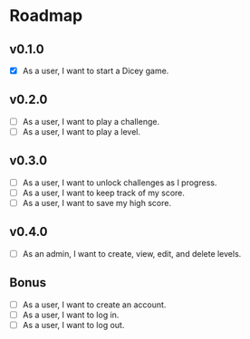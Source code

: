 # Roadmap

## v0.1.0

- [x] As a user, I want to start a Dicey game.

## v0.2.0

- [ ] As a user, I want to play a challenge.
- [ ] As a user, I want to play a level.

## v0.3.0

- [ ] As a user, I want to unlock challenges as I progress.
- [ ] As a user, I want to keep track of my score.
- [ ] As a user, I want to save my high score.

## v0.4.0

- [ ] As an admin, I want to create, view, edit, and delete levels.

## Bonus

- [ ] As a user, I want to create an account.
- [ ] As a user, I want to log in.
- [ ] As a user, I want to log out.
